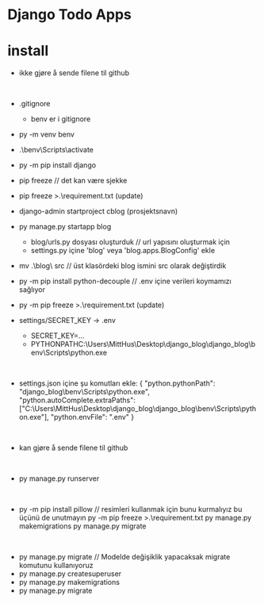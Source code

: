 # Django Todo Apps
# install
- ikke gjøre å sende filene til github
<br>

- .gitignore
    - benv er i gitignore
- py -m venv benv
- .\benv\Scripts\activate
- py -m pip install django

- pip freeze // det kan være sjekke
- pip freeze >.\requirement.txt    (update)

- django-admin startproject cblog (prosjektsnavn)
- py manage.py startapp blog
    - blog/urls.py dosyası oluşturduk  // url yapısını oluşturmak için
    - settings.py içine 'blog' veya 'blog.apps.BlogConfig' ekle 
- mv .\blog\ src  // üst klasördeki blog ismini src olarak değiştirdik
- py -m pip install python-decouple  // .env içine verileri koymamızı sağlıyor
- py -m pip freeze >.\requirement.txt    (update)
- settings/SECRET_KEY -> .env
    - SECRET_KEY=...
    - PYTHONPATHC:\\Users\\MittHus\\Desktop\\django_blog\\django_blog\\benv\\Scripts\\python.exe
<br>

- settings.json içine şu komutları ekle:
{
    "python.pythonPath": "django_blog\\benv\\Scripts\\python.exe",
    "python.autoComplete.extraPaths": ["C:\\Users\\MittHus\\Desktop\\django_blog\\django_blog\\benv\\Scripts\\python.exe"],
    "python.envFile": ".env"
}

<br>

- kan gjøre å sende filene til github
<br>

- py manage.py runserver
<br>

- py -m pip install pillow  // resimleri kullanmak için bunu kurmalıyız
bu üçünü de unutmayın
py -m pip freeze >.\requirement.txt
py manage.py makemigrations
py manage.py migrate
<br>

- py manage.py migrate  // Modelde değişiklik yapacaksak migrate komutunu kullanıyoruz
- py manage.py createsuperuser
- py manage.py makemigrations
- py manage.py migrate

